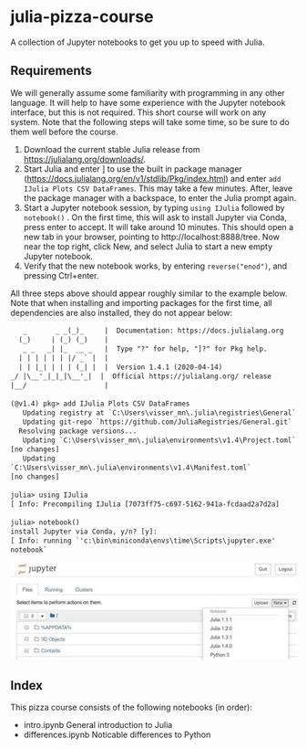 # julia-pizza-course
A collection of Jupyter notebooks to get you up to speed with Julia.

## Requirements
We will generally assume some familiarity with programming in any other language. It will
help to have some experience with the Jupyter notebook interface, but this is not required.
This short course will work on any system. Note that the following steps will take some
time, so be sure to do them well before the course.

1. Download the current stable Julia release from https://julialang.org/downloads/.
2. Start Julia and enter ] to use the built in package manager
   (https://docs.julialang.org/en/v1/stdlib/Pkg/index.html) and enter `add IJulia Plots CSV
   DataFrames`. This may take a few minutes. After, leave the package manager with a
   backspace, to enter the Julia prompt again.
3. Start a Jupyter notebook session, by typing `using IJulia` <enter> followed by
   `notebook()` <enter>. On the first time, this will ask to install Jupyter via Conda,
   press enter to accept. It will take around 10 minutes. This should open a new tab in your
   browser, pointing to http://localhost:8888/tree. Now near the top right, click New, and
   select Julia to start a new empty Jupyter notebook.
4. Verify that the new notebook works, by entering `reverse("enod")`, and pressing
   Ctrl+enter.

All three steps above should appear roughly similar to the example below. Note that when
installing and importing packages for the first time, all dependencies are also installed,
they do not appear below:

```
   _       _ _(_)_     |  Documentation: https://docs.julialang.org
  (_)     | (_) (_)    |
   _ _   _| |_  __ _   |  Type "?" for help, "]?" for Pkg help.
  | | | | | | |/ _` |  |
  | | |_| | | | (_| |  |  Version 1.4.1 (2020-04-14)
_/ |\__'_|_|_|\__'_|  |  Official https://julialang.org/ release
|__/                   |

(@v1.4) pkg> add IJulia Plots CSV DataFrames
   Updating registry at `C:\Users\visser_mn\.julia\registries\General`
   Updating git-repo `https://github.com/JuliaRegistries/General.git`
  Resolving package versions...
   Updating `C:\Users\visser_mn\.julia\environments\v1.4\Project.toml`
[no changes]
   Updating `C:\Users\visser_mn\.julia\environments\v1.4\Manifest.toml`
[no changes]

julia> using IJulia
[ Info: Precompiling IJulia [7073ff75-c697-5162-941a-fcdaad2a7d2a]

julia> notebook()
install Jupyter via Conda, y/n? [y]:
[ Info: running `'c:\bin\miniconda\envs\time\Scripts\jupyter.exe' notebook`
```

![jupyter screenshot](fig/jupyter.png)


## Index
This pizza course consists of the following notebooks (in order):
- intro.ipynb  General introduction to Julia
- differences.ipynb  Noticable differences to Python